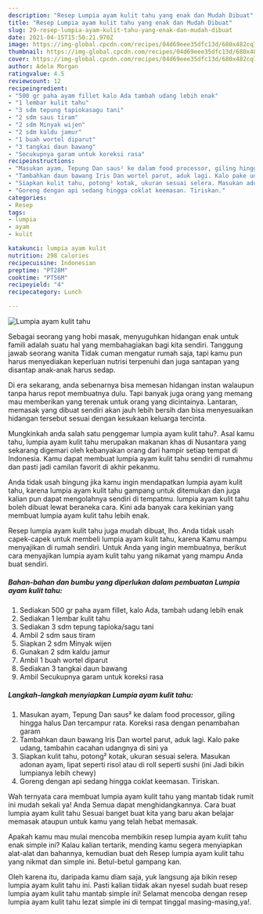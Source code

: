 ```yaml
---
description: "Resep Lumpia ayam kulit tahu yang enak dan Mudah Dibuat"
title: "Resep Lumpia ayam kulit tahu yang enak dan Mudah Dibuat"
slug: 29-resep-lumpia-ayam-kulit-tahu-yang-enak-dan-mudah-dibuat
date: 2021-04-15T15:50:21.970Z
image: https://img-global.cpcdn.com/recipes/04d69eee35dfc13d/680x482cq70/lumpia-ayam-kulit-tahu-foto-resep-utama.jpg
thumbnail: https://img-global.cpcdn.com/recipes/04d69eee35dfc13d/680x482cq70/lumpia-ayam-kulit-tahu-foto-resep-utama.jpg
cover: https://img-global.cpcdn.com/recipes/04d69eee35dfc13d/680x482cq70/lumpia-ayam-kulit-tahu-foto-resep-utama.jpg
author: Adele Morgan
ratingvalue: 4.5
reviewcount: 12
recipeingredient:
- "500 gr paha ayam fillet kalo Ada tambah udang lebih enak"
- "1 lembar kulit tahu"
- "3 sdm tepung tapiokasagu tani"
- "2 sdm saus tiram"
- "2 sdm Minyak wijen"
- "2 sdm kaldu jamur"
- "1 buah wortel diparut"
- "3 tangkai daun bawang"
- "Secukupnya garam untuk koreksi rasa"
recipeinstructions:
- "Masukan ayam, Tepung Dan saus² ke dalam food processor, giling hingga halus Dan tercampur rata. Koreksi rasa dengan penambahan garam"
- "Tambahkan daun bawang Iris Dan wortel parut, aduk lagi. Kalo pake udang, tambahin cacahan udangnya di sini ya"
- "Siapkan kulit tahu, potong² kotak, ukuran sesuai selera. Masukan adonan ayam, lipat seperti risol atau di roll seperti sushi (ini Jadi bikin lumpianya lebih chewy)"
- "Goreng dengan api sedang hingga coklat keemasan. Tiriskan."
categories:
- Resep
tags:
- lumpia
- ayam
- kulit

katakunci: lumpia ayam kulit 
nutrition: 298 calories
recipecuisine: Indonesian
preptime: "PT28M"
cooktime: "PT56M"
recipeyield: "4"
recipecategory: Lunch

---
```



![Lumpia ayam kulit tahu](https://img-global.cpcdn.com/recipes/04d69eee35dfc13d/680x482cq70/lumpia-ayam-kulit-tahu-foto-resep-utama.jpg)

Sebagai seorang yang hobi masak, menyuguhkan hidangan enak untuk famili adalah suatu hal yang membahagiakan bagi kita sendiri. Tanggung jawab seorang  wanita Tidak cuman mengatur rumah saja, tapi kamu pun harus menyediakan keperluan nutrisi terpenuhi dan juga santapan yang disantap anak-anak harus sedap.

Di era  sekarang, anda sebenarnya bisa memesan hidangan instan walaupun tanpa harus repot membuatnya dulu. Tapi banyak juga orang yang memang mau memberikan yang terenak untuk orang yang dicintainya. Lantaran, memasak yang dibuat sendiri akan jauh lebih bersih dan bisa menyesuaikan hidangan tersebut sesuai dengan kesukaan keluarga tercinta. 



Mungkinkah anda salah satu penggemar lumpia ayam kulit tahu?. Asal kamu tahu, lumpia ayam kulit tahu merupakan makanan khas di Nusantara yang sekarang digemari oleh kebanyakan orang dari hampir setiap tempat di Indonesia. Kamu dapat membuat lumpia ayam kulit tahu sendiri di rumahmu dan pasti jadi camilan favorit di akhir pekanmu.

Anda tidak usah bingung jika kamu ingin mendapatkan lumpia ayam kulit tahu, karena lumpia ayam kulit tahu gampang untuk ditemukan dan juga kalian pun dapat mengolahnya sendiri di tempatmu. lumpia ayam kulit tahu boleh dibuat lewat beraneka cara. Kini ada banyak cara kekinian yang membuat lumpia ayam kulit tahu lebih enak.

Resep lumpia ayam kulit tahu juga mudah dibuat, lho. Anda tidak usah capek-capek untuk membeli lumpia ayam kulit tahu, karena Kamu mampu menyajikan di rumah sendiri. Untuk Anda yang ingin membuatnya, berikut cara menyajikan lumpia ayam kulit tahu yang nikamat yang mampu Anda buat sendiri.

<!--inarticleads1-->

##### Bahan-bahan dan bumbu yang diperlukan dalam pembuatan Lumpia ayam kulit tahu:

1. Sediakan 500 gr paha ayam fillet, kalo Ada, tambah udang lebih enak
1. Sediakan 1 lembar kulit tahu
1. Sediakan 3 sdm tepung tapioka/sagu tani
1. Ambil 2 sdm saus tiram
1. Siapkan 2 sdm Minyak wijen
1. Gunakan 2 sdm kaldu jamur
1. Ambil 1 buah wortel diparut
1. Sediakan 3 tangkai daun bawang
1. Ambil Secukupnya garam untuk koreksi rasa




<!--inarticleads2-->

##### Langkah-langkah menyiapkan Lumpia ayam kulit tahu:

1. Masukan ayam, Tepung Dan saus² ke dalam food processor, giling hingga halus Dan tercampur rata. Koreksi rasa dengan penambahan garam
1. Tambahkan daun bawang Iris Dan wortel parut, aduk lagi. Kalo pake udang, tambahin cacahan udangnya di sini ya
1. Siapkan kulit tahu, potong² kotak, ukuran sesuai selera. Masukan adonan ayam, lipat seperti risol atau di roll seperti sushi (ini Jadi bikin lumpianya lebih chewy)
1. Goreng dengan api sedang hingga coklat keemasan. Tiriskan.




Wah ternyata cara membuat lumpia ayam kulit tahu yang mantab tidak rumit ini mudah sekali ya! Anda Semua dapat menghidangkannya. Cara buat lumpia ayam kulit tahu Sesuai banget buat kita yang baru akan belajar memasak ataupun untuk kamu yang telah hebat memasak.

Apakah kamu mau mulai mencoba membikin resep lumpia ayam kulit tahu enak simple ini? Kalau kalian tertarik, mending kamu segera menyiapkan alat-alat dan bahannya, kemudian buat deh Resep lumpia ayam kulit tahu yang nikmat dan simple ini. Betul-betul gampang kan. 

Oleh karena itu, daripada kamu diam saja, yuk langsung aja bikin resep lumpia ayam kulit tahu ini. Pasti kalian tiidak akan nyesel sudah buat resep lumpia ayam kulit tahu mantab simple ini! Selamat mencoba dengan resep lumpia ayam kulit tahu lezat simple ini di tempat tinggal masing-masing,ya!.

